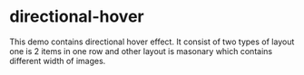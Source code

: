 # directional-hover
This demo contains directional hover effect. It consist of two types of layout one is 2 items in one row and other layout is masonary which contains different width of images.
